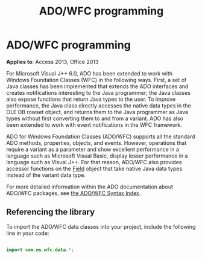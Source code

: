 ﻿---
title: ADO/WFC programming
TOCTitle: ADO/WFC programming
ms:assetid: fc438cc2-00b9-9590-6e0d-a865001ccf2f
ms:mtpsurl: https://msdn.microsoft.com/library/JJ250293(v=office.15)
ms:contentKeyID: 48548887
ms.date: 09/18/2015
mtps_version: v=office.15
---

# ADO/WFC programming

**Applies to**: Access 2013, Office 2013

For Microsoft Visual J++ 6.0, ADO has been extended to work with Windows Foundation Classes (WFC) in the following ways. First, a set of Java classes has been implemented that extends the ADO interfaces and creates notifications interesting to the Java programmer; the Java classes also expose functions that return Java types to the user. To improve performance, the Java class directly accesses the native data types in the OLE DB rowset object, and returns them to the Java programmer as Java types without first converting them to and from a variant. ADO has also been extended to work with event notifications in the WFC framework.

ADO for Windows Foundation Classes (ADO/WFC) supports all the standard ADO methods, properties, objects, and events. However, operations that require a variant as a parameter and show excellent performance in a language such as Microsoft Visual Basic, display lesser performance in a language such as Visual J++. For that reason, ADO/WFC also provides accessor functions on the [Field](field-object-ado.md) object that take native Java data types instead of the variant data type.

For more detailed information within the ADO documentation about ADO/WFC packages, see [the ADO/WFC Syntax Index](https://msdn.microsoft.com/library/jj250066\(v=office.15\)).

## Referencing the library

To import the ADO/WFC data classes into your project, include the following line in your code:

```java 
 
import com.ms.wfc.data.*; 
```

